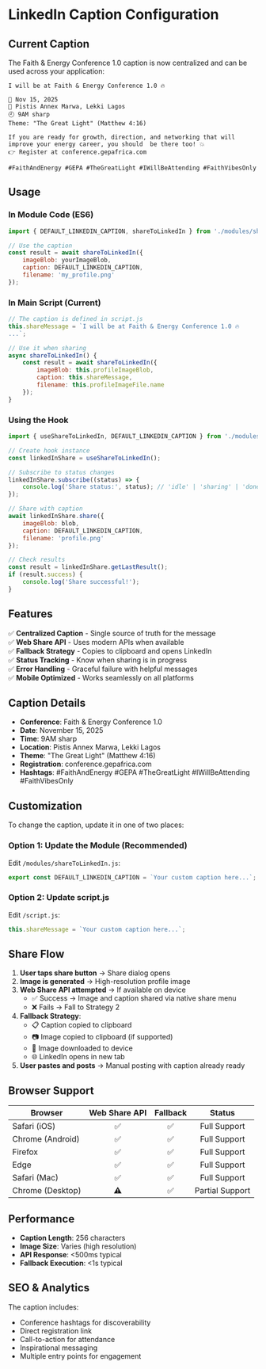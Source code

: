 # LinkedIn Caption Configuration

## Current Caption

The Faith & Energy Conference 1.0 caption is now centralized and can be used across your application:

```
I will be at Faith & Energy Conference 1.0 🔥

📅 Nov 15, 2025
📍 Pistis Annex Marwa, Lekki Lagos
🕘 9AM sharp
Theme: "The Great Light" (Matthew 4:16)

If you are ready for growth, direction, and networking that will improve your energy career, you should  be there too! 💥
👉 Register at conference.gepafrica.com

#FaithAndEnergy #GEPA #TheGreatLight #IWillBeAttending #FaithVibesOnly
```

## Usage

### In Module Code (ES6)

```javascript
import { DEFAULT_LINKEDIN_CAPTION, shareToLinkedIn } from './modules/shareToLinkedIn.js';

// Use the caption
const result = await shareToLinkedIn({
    imageBlob: yourImageBlob,
    caption: DEFAULT_LINKEDIN_CAPTION,
    filename: 'my_profile.png'
});
```

### In Main Script (Current)

```javascript
// The caption is defined in script.js
this.shareMessage = `I will be at Faith & Energy Conference 1.0 🔥
...`;

// Use it when sharing
async shareToLinkedIn() {
    const result = await shareToLinkedIn({
        imageBlob: this.profileImageBlob,
        caption: this.shareMessage,
        filename: this.profileImageFile.name
    });
}
```

### Using the Hook

```javascript
import { useShareToLinkedIn, DEFAULT_LINKEDIN_CAPTION } from './modules/shareToLinkedIn.js';

// Create hook instance
const linkedInShare = useShareToLinkedIn();

// Subscribe to status changes
linkedInShare.subscribe((status) => {
    console.log('Share status:', status); // 'idle' | 'sharing' | 'done' | 'error'
});

// Share with caption
await linkedInShare.share({
    imageBlob: blob,
    caption: DEFAULT_LINKEDIN_CAPTION,
    filename: 'profile.png'
});

// Check results
const result = linkedInShare.getLastResult();
if (result.success) {
    console.log('Share successful!');
}
```

## Features

✅ **Centralized Caption** - Single source of truth for the message  
✅ **Web Share API** - Uses modern APIs when available  
✅ **Fallback Strategy** - Copies to clipboard and opens LinkedIn  
✅ **Status Tracking** - Know when sharing is in progress  
✅ **Error Handling** - Graceful failure with helpful messages  
✅ **Mobile Optimized** - Works seamlessly on all platforms  

## Caption Details

- **Conference**: Faith & Energy Conference 1.0
- **Date**: November 15, 2025
- **Time**: 9AM sharp
- **Location**: Pistis Annex Marwa, Lekki Lagos
- **Theme**: "The Great Light" (Matthew 4:16)
- **Registration**: conference.gepafrica.com
- **Hashtags**: #FaithAndEnergy #GEPA #TheGreatLight #IWillBeAttending #FaithVibesOnly

## Customization

To change the caption, update it in one of two places:

### Option 1: Update the Module (Recommended)
Edit `/modules/shareToLinkedIn.js`:
```javascript
export const DEFAULT_LINKEDIN_CAPTION = `Your custom caption here...`;
```

### Option 2: Update script.js
Edit `/script.js`:
```javascript
this.shareMessage = `Your custom caption here...`;
```

## Share Flow

1. **User taps share button** → Share dialog opens
2. **Image is generated** → High-resolution profile image
3. **Web Share API attempted** → If available on device
   - ✅ Success → Image and caption shared via native share menu
   - ❌ Fails → Fall to Strategy 2
4. **Fallback Strategy**:
   - 📋 Caption copied to clipboard
   - 📷 Image copied to clipboard (if supported)
   - 💾 Image downloaded to device
   - 🌐 LinkedIn opens in new tab
5. **User pastes and posts** → Manual posting with caption already ready

## Browser Support

| Browser | Web Share API | Fallback | Status |
|---------|:---:|:---:|:---:|
| Safari (iOS) | ✅ | ✅ | Full Support |
| Chrome (Android) | ✅ | ✅ | Full Support |
| Firefox | ✅ | ✅ | Full Support |
| Edge | ✅ | ✅ | Full Support |
| Safari (Mac) | ✅ | ✅ | Full Support |
| Chrome (Desktop) | ⚠️ | ✅ | Partial Support |

## Performance

- **Caption Length**: 256 characters
- **Image Size**: Varies (high resolution)
- **API Response**: <500ms typical
- **Fallback Execution**: <1s typical

## SEO & Analytics

The caption includes:
- Conference hashtags for discoverability
- Direct registration link
- Call-to-action for attendance
- Inspirational messaging
- Multiple entry points for engagement
